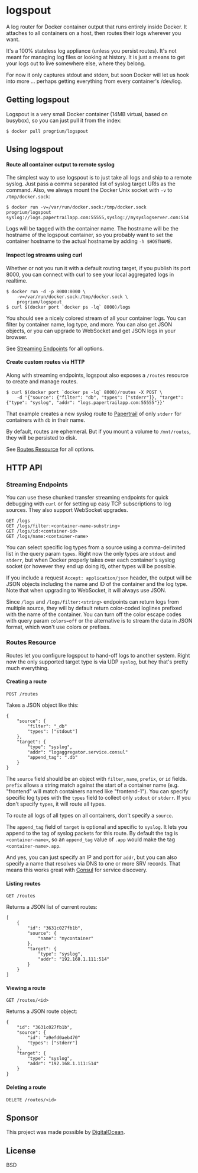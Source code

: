 # logspout

A log router for Docker container output that runs entirely inside Docker. It attaches to all containers on a host, then routes their logs wherever you want. 

It's a 100% stateless log appliance (unless you persist routes). It's not meant for managing log files or looking at history. It is just a means to get your logs out to live somewhere else, where they belong.

For now it only captures stdout and stderr, but soon Docker will let us hook into more ... perhaps getting everything from every container's /dev/log. 

## Getting logspout

Logspout is a very small Docker container (14MB virtual, based on busybox), so you can just pull it from the index:

	$ docker pull progrium/logspout

## Using logspout

#### Route all container output to remote syslog

The simplest way to use logspout is to just take all logs and ship to a remote syslog. Just pass a comma separated list of syslog target URIs as the command. Also, we always mount the Docker Unix socket with `-v` to `/tmp/docker.sock`:

	$ docker run -v=/var/run/docker.sock:/tmp/docker.sock progrium/logspout syslog://logs.papertrailapp.com:55555,syslog://mysyslogserver.com:514

Logs will be tagged with the container name. The hostname will be the hostname of the logspout container, so you probably want to set the container hostname to the actual hostname by adding `-h $HOSTNAME`.

#### Inspect log streams using curl

Whether or not you run it with a default routing target, if you publish its port 8000, you can connect with curl to see your local aggregated logs in realtime.

	$ docker run -d -p 8000:8000 \
		-v=/var/run/docker.sock:/tmp/docker.sock \
		progrium/logspout
	$ curl $(docker port `docker ps -lq` 8000)/logs

You should see a nicely colored stream of all your container logs. You can filter by container name, log type, and more. You can also get JSON objects, or you can upgrade to WebSocket and get JSON logs in your browser.

See [Streaming Endpoints](#streaming-endpoints) for all options.

#### Create custom routes via HTTP

Along with streaming endpoints, logspout also exposes a `/routes` resource to create and manage routes. 

	$ curl $(docker port `docker ps -lq` 8000)/routes -X POST \
		-d '{"source": {"filter": "db", "types": ["stderr"]}, "target": {"type": "syslog", "addr": "logs.papertrailapp.com:55555"}}'

That example creates a new syslog route to [Papertrail](https://papertrailapp.com) of only `stderr` for containers with `db` in their name. 

By default, routes are ephemeral. But if you mount a volume to `/mnt/routes`, they will be persisted to disk. 

See [Routes Resource](#routes-resource) for all options.

## HTTP API

### Streaming Endpoints

You can use these chunked transfer streaming endpoints for quick debugging with `curl` or for setting up easy TCP subscriptions to log sources. They also support WebSocket upgrades.

	GET /logs
	GET /logs/filter:<container-name-substring>
	GET /logs/id:<container-id>
	GET /logs/name:<container-name>

You can select specific log types from a source using a comma-delimited list in the query param `types`. Right now the only types are `stdout` and `stderr`, but when Docker properly takes over each container's syslog socket (or however they end up doing it), other types will be possible.

If you include a request `Accept: application/json` header, the output will be JSON objects including the name and ID of the container and the log type. Note that when upgrading to WebSocket, it will always use JSON.

Since `/logs` and `/logs/filter:<string>` endpoints can return logs from multiple source, they will by default return color-coded loglines prefixed with the name of the container. You can turn off the color escape codes with query param `colors=off` or the alternative is to stream the data in JSON format, which won't use colors or prefixes.


### Routes Resource

Routes let you configure logspout to hand-off logs to another system. Right now the only supported target type is via UDP `syslog`, but hey that's pretty much everything.

#### Creating a route

	POST /routes

Takes a JSON object like this:

	{
		"source": {
			"filter": "_db"
			"types": ["stdout"]
		},
		"target": {
			"type": "syslog",
			"addr": "logaggregator.service.consul"
			"append_tag": ".db"
		}
	}

The `source` field should be an object with `filter`, `name`, `prefix`, or `id` fields. `prefix` allows a string match against the start of a container name (e.g. "frontend" will match containers named like "frontend-1"). You can specify specific log types with the `types` field to collect only `stdout` or `stderr`. If you don't specify `types`, it will route all types.

To route all logs of all types on all containers, don't specify a `source`. 

The `append_tag` field of `target` is optional and specific to `syslog`. It lets you append to the tag of syslog packets for this route. By default the tag is `<container-name>`, so an `append_tag` value of `.app` would make the tag `<container-name>.app`.

And yes, you can just specify an IP and port for `addr`, but you can also specify a name that resolves via DNS to one or more SRV records. That means this works great with [Consul](http://www.consul.io/) for service discovery.

#### Listing routes

	GET /routes

Returns a JSON list of current routes:

	[
		{
			"id": "3631c027fb1b",
			"source": {
				"name": "mycontainer"
			},
			"target": {
				"type": "syslog",
				"addr": "192.168.1.111:514"
			}
		}
	]

#### Viewing a route

	GET /routes/<id>

Returns a JSON route object:

	{
		"id": "3631c027fb1b",
		"source": {
			"id": "a9efd0aeb470"
			"types": ["stderr"]
		},
		"target": {
			"type": "syslog",
			"addr": "192.168.1.111:514"
		}
	}

#### Deleting a route

	DELETE /routes/<id>

## Sponsor

This project was made possible by [DigitalOcean](http://digitalocean.com).

## License

BSD
